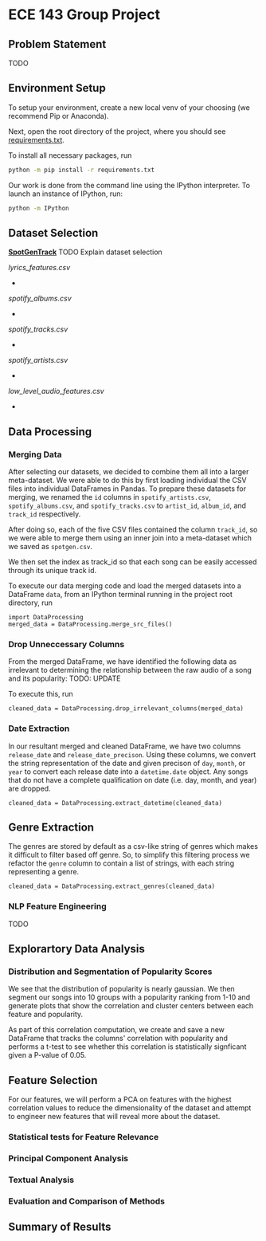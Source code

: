 # ECE 143 Group Project

## Problem Statement

TODO
## Environment Setup
To setup your environment, create a new local venv of your choosing (we recommend Pip or Anaconda).

Next, open the root directory of the project, where you should see [requirements.txt](./requirements.txt).

To install all necessary packages, run
```bash
python -m pip install -r requirements.txt
```

Our work is done from the command line using the IPython interpreter. To launch an instance of IPython, run:
```bash
python -m IPython
```

## Dataset Selection

**[SpotGenTrack](https://data.mendeley.com/datasets/4m2x4zngny/1)**
TODO Explain dataset selection

*lyrics_features.csv*

- 

*spotify_albums.csv*

- 

*spotify_tracks.csv*

- 

*spotify_artists.csv*

-

*low_level_audio_features.csv*

- 

## Data Processing

### Merging Data 
After selecting our datasets, we decided to combine them all into a larger meta-dataset. We were able to do this by first loading individual the CSV files into individual DataFrames in Pandas. To prepare these datasets for merging, we renamed the `id` columns in `spotify_artists.csv`, `spotify_albums.csv`, and `spotify_tracks.csv` to `artist_id`, `album_id`, and `track_id` respectively.

After doing so, each of the five CSV files contained the column `track_id`, so we were able to merge them using an inner join into a meta-dataset which we saved as `spotgen.csv`.

We then set the index as track_id so that each song can be easily accessed through its unique track id.

To execute our data merging code and load the merged datasets into a DataFrame `data`, from an IPython terminal running in the project root directory, run

```IPython
import DataProcessing
merged_data = DataProcessing.merge_src_files()
```

### Drop Unneccessary Columns

From the merged DataFrame, we have identified the following data as irrelevant to determining the relationship between the raw audio of a song and its popularity:
TODO: UPDATE

To execute this, run
```IPython
cleaned_data = DataProcessing.drop_irrelevant_columns(merged_data)
```

### Date Extraction

In our resultant merged and cleaned DataFrame, we have two columns `release_date` and `release_date_precison`. Using these columns, we convert the string representation of the date and given precison of `day`, `month`, or `year` to convert each release date into a `datetime.date` object. Any songs that do not have a complete qualification on date (i.e. day, month, and year) are dropped.

```IPython
cleaned_data = DataProcessing.extract_datetime(cleaned_data)
```

## Genre Extraction

The genres are stored by default as a csv-like string of genres which makes it difficult to filter based off genre. So, to simplify this filtering process we refactor the `genre` column to contain a list of strings, with each string representing a genre.

```IPython
cleaned_data = DataProcessing.extract_genres(cleaned_data)
```

### NLP Feature Engineering
TODO

## Explorartory Data Analysis

### Distribution and Segmentation of Popularity Scores
We see that the distribution of popularity is nearly gaussian. We then segment our songs into 10 groups with a popularity ranking from 1-10 and generate plots that show the correlation and cluster centers between each feature and popularity.

As part of this correlation computation, we create and save a new DataFrame that tracks the columns' correlation with popularity and performs a t-test to see whether this correlation is statistically signficant given a P-value of 0.05.

## Feature Selection
For our features, we will perform a PCA on features with the highest correlation values to reduce the dimensionality of the dataset and attempt to engineer new features that will reveal more about the dataset.

### Statistical tests for Feature Relevance

### Principal Component Analysis

### Textual Analysis

### Evaluation and Comparison of Methods

## Summary of Results